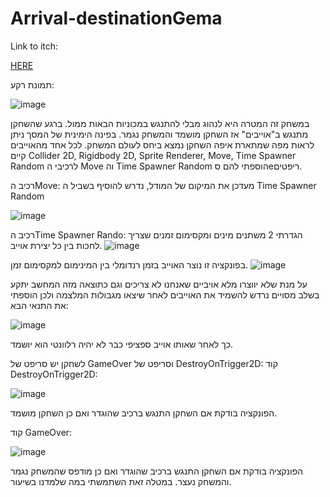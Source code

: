# Arrival-destinationGema

Link to itch:

[HERE](https://m-h-a.itch.io/arrival-destination )


תמונת רקע:

![image](https://github.com/MHA-FinalProject/Arrival-destinationGema/assets/92233601/5ef1b888-5d1a-4263-ba1d-1b7c59bd63bf)





במשחק זה המטרה היא לנהוג מבלי להתנגש במכוניות הבאות ממול. ברגע שהשחקן מתנגש ב"אוייבים" אז השחקן מושמד והמשחק נגמר.
בפינה הימינית של המסך ניתן לראות מפה שמתארת איפה השחקן נמצא ביחס לעולם המשחק.
לכל אחד מהאוייבים קיים Collider 2D, Rigidbody 2D, Sprite Renderer, Move, Time Spawner Random
לרכיבי ה  Move וה Time Spawner Random הוספתי להם סeריפטים.

רכיב הMove: מעדכן את המיקום של המודל, נדרש להוסיף בשביל ה Time Spawner Random

![image](https://github.com/hodwys/CarGameH/assets/92233601/f39efb7a-0979-49a1-af3a-d259d3589c65)


רכיב הTime Spawner Rando: 
הגדרתי 2 משתנים מינים ומקסימום זמנים שצריך לחכות בין כל יצירת אוייב.
![image](https://github.com/hodwys/CarGameH/assets/92233601/a4b88a9b-eb60-4e11-be6d-db57d7cc34e1)


בפונקציה זו נוצר האוייב בזמן רנדומלי בין המינימום למקסימום זמן.
![image](https://github.com/hodwys/CarGameH/assets/92233601/d2ae4c41-73f3-47cf-8e87-a45198a844e7)

על מנת שלא יווצרו מלא אויביים שאנחנו לא צריכים וגם כתוצאה מזה המחשב יתקע בשלב מסויים נרדש להשמיד את האוייבים לאחר שיצאו מגבולות המלצמה ולכן הוספתי את התנאי הבא:

![image](https://github.com/hodwys/CarGameH/assets/92233601/63b6e57a-dfd6-4a4e-827f-2f900ae07a52)

כך לאחר שאותו אוייב ספציפי כבר לא יהיה רלוונטי הוא יושמד.

לשחקן יש סריפט של GameOver וסריפט של DestroyOnTrigger2D:
קוד DestroyOnTrigger2D:

![image](https://github.com/hodwys/CarGameH/assets/92233601/b5f4f3d5-fc4f-4923-9fd5-b7198fedffb8)

הפונקציה בודקת אם השחקן התנגש ברכיב שהוגדר ואם כן השחקן מושמד.


קוד GameOver:

![image](https://github.com/hodwys/CarGameH/assets/92233601/5cceb7f2-6be2-4569-bb08-6fab0445b7ca)


הפונקציה בודקת אם השחקן התנגש ברכיב שהוגדר ואם כן מודפס שהמשחק נגמר והמשחק נעצר.
במטלה זאת השתמשתי במה שלמדנו בשיעור. 


